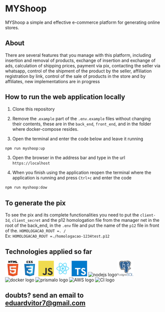 # MYShoop

MYShoop a simple and effective e-commerce platform for generating online stores.

## About

There are several features that you manage with this platform, including insertion and removal of products, exchange of insertion and exchange of ads, calculation of shipping prices, payment via pix, contacting the seller via whatsapp, control of the shipment of the product by the seller, affiliation registration by link, control of the sale of products in the store and by affiliates, new implementations are in progress

## How to run the web application locally

1. Clone this repository

2. Remove the .`example` part of the `.env.example` files without changing their contents, these are in the `back_end`, `front_end`, and in the folder where docker-compose resides.



3. Open the terminal and enter the code below and leave it running
```bash
npm run myshoop:up
```

3. Open the browser in the address bar and type in the url `https://localhost`

4. When you finish using the application reopen the terminal where the application is running and press `Ctrl+c` and enter the code

```bash
npm run myshoop:dow
```
## To generate the pix

To see the pix and its complete functionalities you need to put the `client-Id`, `client_secret` and the p12 homologation file from the manager net in the root of the back_end, in the `.env` file and put the name of the `p12` file in front of the. `HOMOLOGACAO_ROUT =. /` </br>
Ex: `HOMOLOGACAO_ROUT =./homologacao-1234test.p12`

## Technologies applied so far
<div styled="display: flex;">
<img height="50" src="https://raw.githubusercontent.com/github/explore/80688e429a7d4ef2fca1e82350fe8e3517d3494d/topics/html/html.png" />
<img height="50" src="https://raw.githubusercontent.com/github/explore/80688e429a7d4ef2fca1e82350fe8e3517d3494d/topics/css/css.png"/>
<img height="50" src="https://raw.githubusercontent.com/github/explore/80688e429a7d4ef2fca1e82350fe8e3517d3494d/topics/javascript/javascript.png"/>
<img height="50" src="https://raw.githubusercontent.com/github/explore/80688e429a7d4ef2fca1e82350fe8e3517d3494d/topics/react/react.png" />
<img height="50" src="https://raw.githubusercontent.com/github/explore/80688e429a7d4ef2fca1e82350fe8e3517d3494d/topics/typescript/typescript.png" />
<img height="50" src="https://cdn.jsdelivr.net/gh/devicons/devicon/icons/nodejs/nodejs-original.svg" alt="nodejs logo"  /><img height="50" src="https://raw.githubusercontent.com/docker-library/docs/01c12653951b2fe592c1f93a13b4e289ada0e3a1/postgres/logo.png" />
<img height="50" src="https://cdn.jsdelivr.net/gh/devicons/devicon/icons/docker/docker-original.svg" alt="docker logo"  />
<img height="40" src="https://prismalens.vercel.app/header/logo-dark.svg" alt="prismaIo logo"  />
<img height="40" src="https://encrypted-tbn0.gstatic.com/images?q=tbn:ANd9GcSL9-UJbMx3huEThDn7z-bK4LkpP9zA8EpSg5_Y3gFLwg&s" alt="AWS logo"  />
<img height="43" src="https://encrypted-tbn0.gstatic.com/images?q=tbn:ANd9GcTJhFlqQ79IYzvgcTM5NTDFKTmI6wWBriD_iw&usqp=CAU" alt="CI logo"  />
</div>


## doubts? send an email to eduardvitor7@gmail.com
